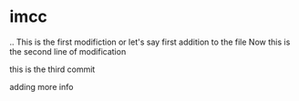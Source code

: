 # imcc
..
This is the first modifiction or let's say first addition to the file
Now this is the second line of modification



this is the third commit 



adding more info 
